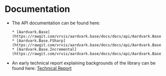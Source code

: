 # Documentation

* The API documentation can be found here:

      * [Aardvark.Base](https://rawgit.com/vrvis/aardvark.base/docs/docs/api/Aardvark.Base/index.html)
      * [Aardvark.Base.FSharp](https://rawgit.com/vrvis/aardvark.base/docs/docs/api/Aardvark.Base.FSharp/index.html)
      * [Aardvark.Base.Incremental](https://rawgit.com/vrvis/aardvark.base/docs/docs/api/Aardvark.Base.Incremental/index.html)
      
* An early technical report explaining backgrounds of the library can be found here: [Technical Report](https://github.com/vrvis/aardvark.media/raw/base31/docs/Elmish.pdf)
